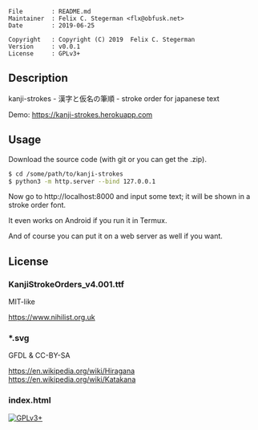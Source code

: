 <!-- {{{1 -->

    File        : README.md
    Maintainer  : Felix C. Stegerman <flx@obfusk.net>
    Date        : 2019-06-25

    Copyright   : Copyright (C) 2019  Felix C. Stegerman
    Version     : v0.0.1
    License     : GPLv3+

<!-- }}}1 -->

## Description

kanji-strokes - 漢字と仮名の筆順 - stroke order for japanese text

Demo: https://kanji-strokes.herokuapp.com

## Usage

Download the source code (with git or you can get the .zip).

```bash
$ cd /some/path/to/kanji-strokes
$ python3 -m http.server --bind 127.0.0.1
```

Now go to http://localhost:8000 and input some text; it will be shown
in a stroke order font.

It even works on Android if you run it in Termux.

And of course you can put it on a web server as well if you want.

## License

### KanjiStrokeOrders_v4.001.ttf

MIT-like

https://www.nihilist.org.uk

### *.svg

GFDL & CC-BY-SA

https://en.wikipedia.org/wiki/Hiragana
https://en.wikipedia.org/wiki/Katakana

### index.html

[![GPLv3+](https://www.gnu.org/graphics/gplv3-127x51.png)](https://www.gnu.org/licenses/gpl-3.0.html)

<!-- vim: set tw=70 sw=2 sts=2 et fdm=marker : -->
